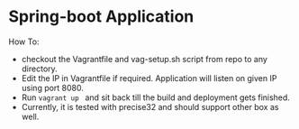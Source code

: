 # Spring-boot Application

How To:

 * checkout the Vagrantfile and vag-setup.sh script from repo to any directory.
 * Edit the IP in Vagrantfile if required. Application will listen on given IP using port 8080. 
 * Run ```vagrant up ``` and sit back till the build and deployment gets finished.
 * Currently, it is tested with precise32 and should support other box as well.


